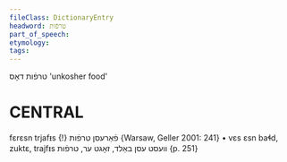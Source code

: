 ```yaml
---
fileClass: DictionaryEntry
headword: טרפֿות
part_of_speech: 
etymology: 
tags: 
---
```

טרפֿות
דאָס
'unkosher food'

CENTRAL
========

fɛrɛsn trjafᵻs {!} פֿאַרעסן טרפֿות {Warsaw, Geller 2001: 241}
	•	vɛs ɛsn baɬd, zuktɛ, trajfᵻs וועסט עסן באַלד, זאָגט ער, טרפֿות {p. 251}